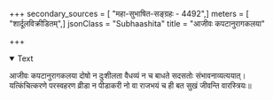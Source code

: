 +++
secondary_sources = [ "महा-सुभाषित-सङ्ग्रहः - 4492",]
meters = [ "शार्दूलविक्रीडितम्",]
jsonClass = "Subhaashita"
title = "आजीवः कपटानुरागकलया"

+++

<details open><summary>Text</summary>

आजीवः कपटानुरागकलया दोषो न दुःशीलता वैधव्यं न च बाधते सदसतोः संभावनाव्यत्ययात्।  
यत्किंचित्करणे परस्वहरण व्रीडा न पीडाकरी नो वा राजभयं च ही बत सुखं जीवन्ति वारस्त्रियः॥
</details>
